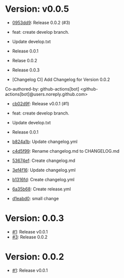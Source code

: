 # Version: v0.0.5

* [0953dd9](https://github.com/johanv26/my-store/commit/0953dd9327435941928594d441eb73078e3ed562): Release 0.0.2 (#3)

* feat: create develop branch.

* Update develop.txt

* Release 0.0.1

* Relase 0.0.2

* Release 0.0.3

* [Changelog CI] Add Changelog for Version 0.0.2

Co-authored-by: github-actions[bot] <github-actions[bot]@users.noreply.github.com>
* [cb02d9f](https://github.com/johanv26/my-store/commit/cb02d9f31e1cd228bf70044d843878c81d63366a): Release v0.0.1 (#1)

* feat: create develop branch.

* Update develop.txt

* Release 0.0.1
* [b824a1b](https://github.com/johanv26/my-store/commit/b824a1b861ecd9e0c9dec33e6ac0d715b4c29559): Update changelog.yml
* [c4d5f99](https://github.com/johanv26/my-store/commit/c4d5f990eb50018ace2e181eb65f3e048a3140cd): Rename changelog.md to CHANGELOG.md
* [53674ef](https://github.com/johanv26/my-store/commit/53674ef946792ab4b9a73c81b9c9a28ad5f0e718): Create changelog.md
* [3ef4f16](https://github.com/johanv26/my-store/commit/3ef4f16e9a5468cc3a04d8fd94f5058c0924b1ae): Update changelog.yml
* [b1316fd](https://github.com/johanv26/my-store/commit/b1316fd1a5d972d481e50b563551fb74eb7cea8d): Create changelog.yml
* [6a35b68](https://github.com/johanv26/my-store/commit/6a35b6856292477836a1e666dd54083bb9414ae7): Create release.yml
* [d1eabd0](https://github.com/johanv26/my-store/commit/d1eabd0b800329b667ae952932e5b46275738dad): small change



# Version: 0.0.3

* [#1](https://github.com/johanv26/my-store/pull/1): Release v0.0.1
* [#3](https://github.com/johanv26/my-store/pull/3): Release 0.0.2



# Version: 0.0.2

* [#1](https://github.com/johanv26/my-store/pull/1): Release v0.0.1



